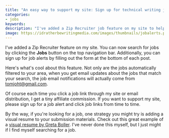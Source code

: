```yaml
---
title: "An easy way to support my site: Sign up for technical writing job alerts"
categories:
- jobs
keywords: 
description: "I've added a Zip Recruiter job feature on my site to help you more easily find jobs in your area."
image: https://idratherbewritingmedia.com/images/thumbnails/jobalerts.png
---
```


I've added a Zip Recruiter feature on my site. You can now search for jobs by clicking the **Jobs** button on the top navigation bar. Additionally, you can sign up for job alerts by filling out the form at the bottom of each post. 

Here's what's cool about this feature. Not only are the jobs automatically filtered to your area, when you get email updates about the jobs that match your search, the job email notifications will actually come from tomjoht@gmail.com.

Of course each time you click a job link through my site or email distribution, I get a tiny affiliate commission. If you want to support my site, please sign up for a job alert and click job links from time to time. 

By the way, if you're looking for a job, one strategy you might try is adding a visual resume to your submission materials. Check out this great example of a [visual resume by Greta Boller](http://www.slideshare.net/gretaboller/greta-boller-and-the-wonderful-practical-visual-resume). I've never done this myself, but I just might if I find myself searching for a job.
